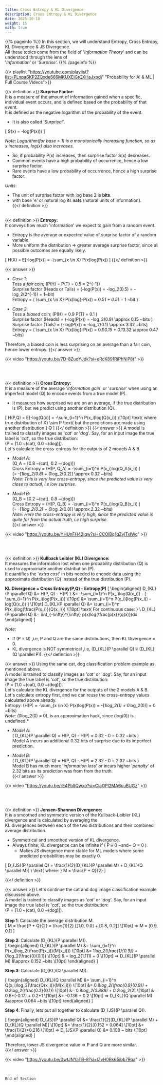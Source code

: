 ```yaml
---
title: Cross Entropy & KL Divergence
description: Cross Entropy & KL Divergence
date: 2025-10-18
weight: 15
math: true
---
```


{{% pageinfo %}}
In this section, we will understand Entropy, Cross Entropy, KL Divergence & JS Divergence.<br>
All these topics come from the field of '_Information Theory_' and can be understood through the lens of <br>
'_Information_' or '_Surprise_'.
{{% /pageinfo %}}

{{< playlist "https://youtube.com/playlist?list=PLnpa6KP2ZQxde666MKUXEIGtQXHaJxpdj" 
        "Probability for AI & ML | Full Course Videos">}}
<br>

{{< definition >}}
**Surprise Factor:** <br>
It is a measure of the amount of information gained when a specific, individual event occurs, and is defined based on 
the probability of that event. <br>
It is defined as the negative logarithm of the probability of the event. <br>
- It is also called '_Surprisal_'.

\[
S(x) = -log(P(x)))
\]

*Note: Logarithm(for base > 1) is a monotonically increasing function, so as x increases, log(x) also increases.*
- So, if probability P(x) increases, then surprise factor S(x) decreases.
- Common events have a high probability of occurrence, hence a low surprise factor.
- Rare events have a low probability of occurrence, hence a high surprise factor.

*Units*:
- The unit of surprise factor with log base 2 is **bits**. <br>
- with base 'e' or natural log its **nats** (natural units of information). <br>
{{</ definition >}}
<br><br>

{{< definition >}}
**Entropy:** <br>
It conveys how much 'information' we expect to gain from a random event. <br>
- Entropy is the average or expected value of surprise factor of a random variable.
- More uniform the distribution ⇒ greater average surprise factor, since all possible outcomes are equally likely.

\[
H(X) = E[-log(P(x)] = -\sum_{x \in X} P(x)log(P(x))
\]
{{</ definition >}}

{{< answer >}}
- _Case 1_: <br>
    Toss a _fair_ coin; \(P(H) = P(T) = 0.5 = 2^{-1}\) <br>
    Surprise factor (Heads or Tails) = \(-log(P(x)) =  -log_2(0.5) = -log_2(2^{-1}) = 1~bit\) <br>
    Entropy = \( \sum_{x \in X} P(x)log(-P(x))  = 0.5*1 + 0.5*1 = 1 ~bit \)
    
- _Case 2_:<br>
    Toss a _biased_ coin; \(P(H) = 0.9 P(T) = 0.1 \) <br>
    Surprise factor (Heads) = \(-log(P(x)) =  -log_2(0.9) \approx 0.15 ~bits \) <br>
    Surprise factor (Tails) = \(-log(P(x)) =  -log_2(0.1) \approx 3.32 ~bits\)<br>
    Entropy = \( \sum_{x \in X} P(x)log(-P(x)) = 0.9*0.15 + 0.1*3.32 \approx 0.47 ~bits\) <br>

Therefore, a biased coin is less surprising on an average than a fair coin, hence lower entropy.
{{</ answer >}}

{{< video "https://youtu.be/7D-8ZudYJdk?si=eRcK891RiPhNjP8t" >}}

<br><br>

{{< definition >}}
**Cross Entropy:** <br>
It is a measure of the average '_information gain_' or '_surprise_' when using an imperfect model \(Q\) to encode events 
from a true model \(P\). <br>
- It measures how surprised we are on an average, if the true distribution is \(P\), but we predict using another distribution 
\(Q\). <br>

\[
H(P,Q) = E[-log(Q(x)] = -\sum_{i=1}^n P(x_i)log(Q(x_i)) \\[10pt]
\text{ where true distribution of X} \sim P \text{ but the predictions are made using another distribution } Q
\]
{{</ definition >}}
{{< answer >}}
A model is trained to classify images as '_cat_' or '_dog_'. Say, for an input image the true label is '_cat_', 
so the true distribution: <br>
\(P = [1.0 ~(cat), 0.0 ~(dog)]\). <br>
Let's calculate the cross-entropy for the outputs of 2 models A & B. <br>
- _Model A_: <br>
\(Q_A = [0.8 ~(cat), 0.2 ~(dog)]\) <br>
Cross Entropy = \(H(P, Q_A) = -\sum_{i=1}^n P(x_i)log(Q_A(x_i)) \) <br>
\(= -[1*log_2(0.8) + 0*log_2(0.2)] \approx 0.32 ~bits\) <br>
*Note: This is very low cross-entropy, since the predicted value is very close to actual, i.e low surprise.* <br>

- _Model B_: <br>
\(Q_B = [0.2 ~(cat), 0.8 ~(dog)]\) <br>
Cross Entropy = \(H(P, Q_B) = -\sum_{i=1}^n P(x_i)log(Q_B(x_i)) \) <br>
\(= -[1*log_2(0.2) + 0*log_2(0.8)] \approx 2.32 ~bits\) <br>
*Note: Here the cross-entropy is very high, since the predicted value is quite far from the actual truth, i.e high surprise.* <br>
{{</ answer >}}

{{< video "https://youtu.be/YHUnFH42lqw?si=CCOlBq1qZyITxIWc" >}}

<br><br>

{{< definition >}}
**Kullback Leibler (KL) Divergence:** <br>
It measures the information lost when one probability distribution \(Q\) is used to approximate another distribution \(P\). <br>
It quantifies the '_extra cost_' in bits needed to encode data using the approximate distribution \(Q\) instead of 
the true distribution \(P\). <br>

**KL Divergence = Cross Entropy(P,Q) - Entropy(P)**
\[
\begin{aligned}
D_{KL}(P \parallel Q) &= H(P, Q) - H(P) \\
&= -\sum_{i=1}^n P(x_i)log(Q(x_i)) - [-\sum_{i=1}^n P(x_i)log(P(x_i))] \\[10pt]
&= \sum_{i=1}^n P(x_i)[log(P(x_i)) - log(Q(x_i)) ] \\[10pt]
D_{KL}(P \parallel Q) &= \sum_{i=1}^n P(x_i)log(\frac{P(x_i)}{Q(x_i)}) \\[10pt]
\text{ For continuous case: } \\
D_{KL}(P \parallel Q) &= \int_{-\infty}^{\infty} p(x)log(\frac{p(x)}{q(x)})dx
\end{aligned}
\]

*Note:*
- If \(P = Q\) ,i.e, P and Q are the same distributions, then KL Divergence = 0.
- KL divergence is NOT symmetrical ,i.e, \(D_{KL}(P \parallel Q) ⍯ (D_{KL}(Q \parallel P)\).
{{</ definition >}}

{{< answer >}}
Using the same cat, dog classification problem example as mentioned above. <br>
A model is trained to classify images as '_cat_' or '_dog_'. Say, for an input image the true label is '_cat_', 
so the true distribution: <br>
\(P = [1.0 ~(cat), 0.0 ~(dog)]\). <br>
Let's calculate the KL divergence for the outputs of the 2 models A & B. <br>
Let's calculate entropy first, and we can reuse the cross-entropy values calculated above already. <br>
Entropy: \(H(P) = -\sum_{x \in X} P(x)log(P(x)) = -[1*log_2(1) + 0*log_2(0)] = 0 ~bits\) <br>
*Note: \(0*log_2(0) = 0\), is an approximation hack, since \(log(0)\) is undefined.* <br>

- _Model A_: <br>
\( D_{KL}(P \parallel Q) = H(P, Q) - H(P) = 0.32 - 0 = 0.32 ~bits \) <br>
Model A incurs an additional 0.32 bits of surprise due to its imperfect prediction. <br> 

- _Model B_: <br>
\( D_{KL}(P \parallel Q) = H(P, Q) - H(P) = 2.32 - 0 = 2.32 ~bits \) <br>
Model B has much more '_information loss_' or incurs higher '_penalty_' of 2.32 bits as its prediction was from from the truth. <br>
{{</ answer >}}

{{< video "https://youtu.be/rE4PbltQwxo?si=ClaOPI2MA6uuBUGz" >}}

<br><br>

{{< definition >}}
**Jensen-Shannon Divergence:** <br>
It is a smoothed and symmetric version of the Kullback-Leibler (KL) divergence and is calculated by averaging the <br>
KL divergences between each of the two distributions and their combined average distribution. <br>
- Symmetrical and smoothed version of KL divergence.
- Always finite; KL divergence can be infinite if \( P ⍯ 0 ~and~ Q = 0 \).
  - Makes JS divergence more stable for ML models where some predicted probabilities may be exactly 0. 

\[
D_{JS}(P \parallel Q) = \frac{1}{2}[D_{KL}(P \parallel M) + D_{KL}(Q \parallel M)] \\
\text{ where: } M = \frac{P + Q}{2}
\]

{{</ definition >}}

{{< answer >}}
Let's continue the cat and dog image classification example discussed above.<br>
A model is trained to classify images as '_cat_' or '_dog_'. Say, for an input image the true label is '_cat_', 
so the true distribution: <br>
\(P = [1.0 ~(cat), 0.0 ~(dog)]\). <br><br>
**Step 1**: Calculate the average distribution M.<br>
\[
M = \frac{P + Q}{2} = \frac{1}{2} [[1.0, 0.0] + [0.8, 0.2]] \\[10pt]
=> M = [0.9, 0.1]
\]

**Step 2**: Calculate \(D_{KL}(P \parallel M)\).<br>
\[
\begin{aligned}
D_{KL}(P \parallel M) &= \sum_{i=1}^n P(x_i)log_2(\frac{P(x_i)}{M(x_i)}) \\[10pt]
&= 1*log_2(\frac{1}{0.9}) + 0*log_2(\frac{0}{0.1}) \\[10pt]
& = log_2(1.111) + 0 \\[10pt]
=> D_{KL}(P \parallel M) &\approx 0.152 ~bits \\[10pt]
\end{aligned}
\]

**Step 3**: Calculate \(D_{KL}(Q \parallel M)\).<br>

\[
\begin{aligned}
D_{KL}(Q \parallel M) &= \sum_{i=1}^n Q(x_i)log_2(\frac{Q(x_i)}{M(x_i)}) \\[10pt]
&= 0.8*log_2(\frac{0.8}{0.9}) + 0.2*log_2(\frac{0.2}{0.1}) \\[10pt]
&= 0.8*log_2(0.888) + 0.2*log_2(2) \\[10pt]
&= 0.8*(-0.17) + 0.2*1 \\[10pt]
&= -0.136 + 0.2 \\[10pt]
=> D_{KL}(Q \parallel M) &\approx 0.064 ~bits \\[10pt]
\end{aligned}
\]

**Step 4**: Finally, lets put all together to calculate \(D_{JS}(P \parallel Q)\).<br>

\[
\begin{aligned}
D_{JS}(P \parallel Q) &= \frac{1}{2}[D_{KL}(P \parallel M) + D_{KL}(Q \parallel M)] \\[10pt]
&= \frac{1}{2}[0.152 + 0.064] \\[10pt]
&= \frac{1}{2}*0.216 \\[10pt]
=> D_{JS}(P \parallel Q) &= 0.108 ~ bits \\[10pt]
\end{aligned}
\]

Therefore, lower JS divergence value => P and Q are more similar. <br>
{{</ answer >}}

{{< video "https://youtu.be/0wtJNYaTB-8?si=lZvH0Bk65ibb7Rqa" >}}

<br><br>
```End of Section```